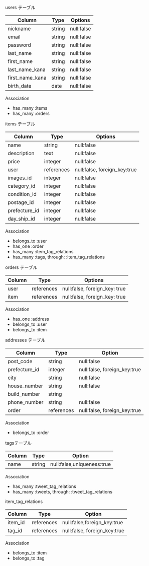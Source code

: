 users テーブル

| Column          | Type   | Options    |
| --------------- | ------ | ---------- |
| nickname        | string | null:false |
| email           | string | null:false |
| password        | string | null:false |
| last_name       | string | null:false |
| first_name      | string | null:false |
| last_name_kana  | string | null:false |
| first_name_kana | string | null:false |
| birth_date      | date   | null:false |

Association

- has_many :items
- has_many :orders

items テーブル

| Column        | Type       | Options                      |
| ------------- | ---------- | ---------------------------- |
| name          | string     | null:false                   |
| description   | text       | null:false                   |
| price         | integer    | null:false                   |
| user          | references | null:false, foreign_key:true |
| images_id     | integer    | null:false                   |
| category_id   | integer    | null:false                   |
| condition_id  | integer    | null:false                   |
| postage_id    | integer    | null:false                   |
| prefecture_id | integer    | null:false                   |
| day_ship_id   | integer    | null:false                   |


Association

- belongs_to :user
- has_one :order
- has_many :item_tag_relations
- has_many :tags, through: :item_tag_relations


orders テーブル

| Column | Type       | Options                       |
| ------ | ---------- | ----------------------------- |
| user   | references | null:false, foreign_key: true |
| item   | references | null:false, foreign_key: true |

Association

- has_one :address
- belongs_to :user
- belongs_to :item

addresses テーブル

| Column          | Type       | Option                       |
| --------------- | ---------- | ---------------------------- |
| post_code       | string     | null:false                   |
| prefecture_id   |  integer   | null:false, foreign_key:true |
| city            | string     | null:false                   |
| house_number    | string     | null:false                   |
| build_number    | string     |                              |
| phone_number    | string     | null:false                   |
| order           | references | null:false, foreign_key:true |

Association

- belongs_to :order

tagsテーブル

| Column     | Type       | Option                       |
| ---------- | ---------- | ---------------------------- |
| name       | string     | null:false,uniqueness:true   |

Association

- has_many :tweet_tag_relations
- has_many :tweets, through: :tweet_tag_relations

item_tag_relations

| Column          | Type         | Option                       |
| --------------- | ------------ | ---------------------------- |
| item_id         | references   | null:false,foreign_key:true  |
| tag_id          | references   | null:false, foreign_key:true |

Association

- belongs_to  :item
- belongs_to  :tag